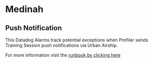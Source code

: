 # Medinah

## Push Notification

This Datadog Alarms track potential exceptions when Profiler sends Training Session push notifications via Urban Airship.

For more information visit the [runbook by clicking here](https://github.com/KitmanLabs/projects/blob/master/engineering/runbook_alarms/push_notifications.md)
